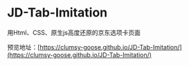 # JD-Tab-Imitation

用Html、CSS、原生js高度还原的京东选项卡页面

预览地址：[https://clumsy-goose.github.io/JD-Tab-Imitation/](https://clumsy-goose.github.io/JD-Tab-Imitation/)
